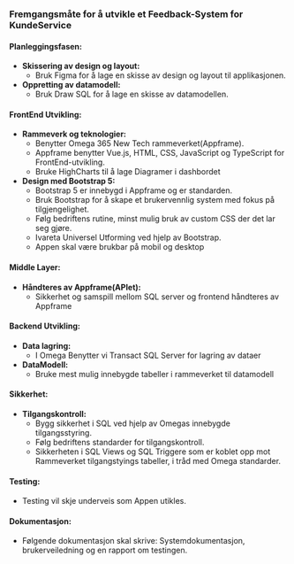 ### Fremgangsmåte for å utvikle et Feedback-System for KundeService

#### Planleggingsfasen:

- **Skissering av design og layout:**
  - Bruk Figma for å lage en skisse av design og layout til applikasjonen.
- **Oppretting av datamodell:**
  - Bruk Draw SQL for å lage en skisse av datamodellen.

#### FrontEnd Utvikling:

- **Rammeverk og teknologier:**
  - Benytter Omega 365 New Tech rammeverket(Appframe).
  - Appframe benytter Vue.js, HTML, CSS, JavaScript og TypeScript for FrontEnd-utvikling.
  - Bruke HighCharts til å lage Diagramer i dashbordet
- **Design med Bootstrap 5:**
  - Bootstrap 5 er innebygd i Appframe og er standarden.
  - Bruk Bootstrap for å skape et brukervennlig system med fokus på tilgjengelighet.
  - Følg bedriftens rutine, minst mulig bruk av custom CSS der det lar seg gjøre.
  - Ivareta Universel Utforming ved hjelp av Bootstrap.
  - Appen skal være brukbar på mobil og desktop

#### Middle Layer:

- **Håndteres av Appframe(APIet):**
  - Sikkerhet og samspill mellom SQL server og frontend håndteres av Appframe

#### Backend Utvikling:

- **Data lagring:**
  - I Omega Benytter vi Transact SQL Server for lagring av dataer
- **DataModell:**
  - Bruke mest mulig innebygde tabeller i rammeverket til datamodell   

#### Sikkerhet:

- **Tilgangskontroll:**
  - Bygg sikkerhet i SQL ved hjelp av Omegas innebygde tilgangsstyring.
  - Følg bedriftens standarder for tilgangskontroll.
  - Sikkerheten i SQL Views og SQL Triggere som er koblet opp mot Rammeverket tilgangstyings tabeller, i tråd med Omega standarder.

#### Testing:
- Testing vil skje underveis som Appen utikles.

#### Dokumentasjon:
- Følgende dokumentasjon skal skrive: Systemdokumentasjon, brukerveiledning og en rapport om testingen.
